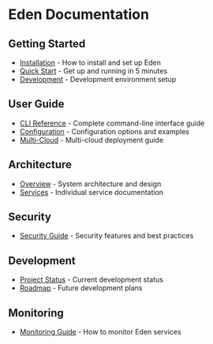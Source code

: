 # Eden Documentation

## Getting Started
- [Installation](getting-started/installation.md) - How to install and set up Eden
- [Quick Start](getting-started/quick-start.md) - Get up and running in 5 minutes
- [Development](getting-started/development.md) - Development environment setup

## User Guide
- [CLI Reference](user-guide/cli-reference.md) - Complete command-line interface guide
- [Configuration](user-guide/configuration.md) - Configuration options and examples
- [Multi-Cloud](user-guide/multi-cloud-orchestration.md) - Multi-cloud deployment guide

## Architecture
- [Overview](architecture/overview.md) - System architecture and design
- [Services](architecture/services.md) - Individual service documentation

## Security
- [Security Guide](security/security-guide.md) - Security features and best practices

## Development
- [Project Status](development/project-status.md) - Current development status
- [Roadmap](development/roadmap.md) - Future development plans

## Monitoring
- [Monitoring Guide](monitoring/monitoring.md) - How to monitor Eden services
